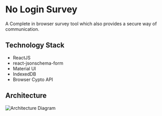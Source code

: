 # No Login Survey
A Complete in browser survey tool which also provides a secure way of communication.

## Technology Stack
* ReactJS
* react-jsonschema-form
* Material UI
* IndexedDB
* Browser Cypto API

## Architecture
![Architecture Diagram](nsl-arch.png)


